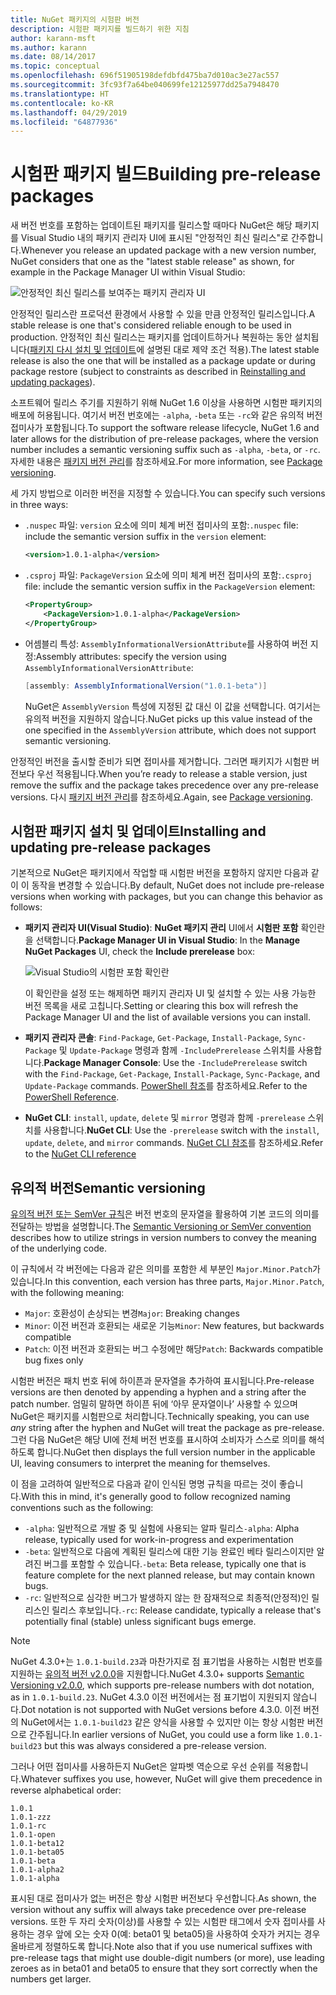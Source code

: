 ```yaml
---
title: NuGet 패키지의 시험판 버전
description: 시험판 패키지를 빌드하기 위한 지침
author: karann-msft
ms.author: karann
ms.date: 08/14/2017
ms.topic: conceptual
ms.openlocfilehash: 696f51905198defdbfd475ba7d010ac3e27ac557
ms.sourcegitcommit: 3fc93f7a64be040699fe12125977dd25a7948470
ms.translationtype: HT
ms.contentlocale: ko-KR
ms.lasthandoff: 04/29/2019
ms.locfileid: "64877936"
---
```

# <a name="building-pre-release-packages"></a><span data-ttu-id="bd1a9-103">시험판 패키지 빌드</span><span class="sxs-lookup"><span data-stu-id="bd1a9-103">Building pre-release packages</span></span>

<span data-ttu-id="bd1a9-104">새 버전 번호를 포함하는 업데이트된 패키지를 릴리스할 때마다 NuGet은 해당 패키지를 Visual Studio 내의 패키지 관리자 UI에 표시된 "안정적인 최신 릴리스"로 간주합니다.</span><span class="sxs-lookup"><span data-stu-id="bd1a9-104">Whenever you release an updated package with a new version number, NuGet considers that one as the "latest stable release" as shown, for example in the Package Manager UI within Visual Studio:</span></span>

![안정적인 최신 릴리스를 보여주는 패키지 관리자 UI](media/Prerelease_01-LatestStable.png)

<span data-ttu-id="bd1a9-106">안정적인 릴리스란 프로덕션 환경에서 사용할 수 있을 만큼 안정적인 릴리스입니다.</span><span class="sxs-lookup"><span data-stu-id="bd1a9-106">A stable release is one that's considered reliable enough to be used in production.</span></span> <span data-ttu-id="bd1a9-107">안정적인 최신 릴리스는 패키지를 업데이트하거나 복원하는 동안 설치됩니다([패키지 다시 설치 및 업데이트](../consume-packages/reinstalling-and-updating-packages.md)에 설명된 대로 제약 조건 적용).</span><span class="sxs-lookup"><span data-stu-id="bd1a9-107">The latest stable release is also the one that will be installed as a package update or during package restore (subject to constraints as described in [Reinstalling and updating packages](../consume-packages/reinstalling-and-updating-packages.md)).</span></span>

<span data-ttu-id="bd1a9-108">소프트웨어 릴리스 주기를 지원하기 위해 NuGet 1.6 이상을 사용하면 시험판 패키지의 배포에 허용됩니다. 여기서 버전 번호에는 `-alpha`, `-beta` 또는 `-rc`와 같은 유의적 버전 접미사가 포함됩니다.</span><span class="sxs-lookup"><span data-stu-id="bd1a9-108">To support the software release lifecycle, NuGet 1.6 and later allows for the distribution of pre-release packages, where the version number includes a semantic versioning suffix such as `-alpha`, `-beta`, or `-rc`.</span></span> <span data-ttu-id="bd1a9-109">자세한 내용은 [패키지 버전 관리](../reference/package-versioning.md#pre-release-versions)를 참조하세요.</span><span class="sxs-lookup"><span data-stu-id="bd1a9-109">For more information, see [Package versioning](../reference/package-versioning.md#pre-release-versions).</span></span>

<span data-ttu-id="bd1a9-110">세 가지 방법으로 이러한 버전을 지정할 수 있습니다.</span><span class="sxs-lookup"><span data-stu-id="bd1a9-110">You can specify such versions in three ways:</span></span>

- <span data-ttu-id="bd1a9-111">`.nuspec` 파일: `version` 요소에 의미 체계 버전 접미사의 포함:</span><span class="sxs-lookup"><span data-stu-id="bd1a9-111">`.nuspec` file: include the semantic version suffix in the `version` element:</span></span>

    ```xml
    <version>1.0.1-alpha</version>
    ```

- <span data-ttu-id="bd1a9-112">`.csproj` 파일: `PackageVersion` 요소에 의미 체계 버전 접미사의 포함:</span><span class="sxs-lookup"><span data-stu-id="bd1a9-112">`.csproj` file: include the semantic version suffix in the `PackageVersion` element:</span></span>

    ```xml
    <PropertyGroup>
        <PackageVersion>1.0.1-alpha</PackageVersion>
    </PropertyGroup>
    ```

- <span data-ttu-id="bd1a9-113">어셈블리 특성: `AssemblyInformationalVersionAttribute`를 사용하여 버전 지정:</span><span class="sxs-lookup"><span data-stu-id="bd1a9-113">Assembly attributes: specify the version using `AssemblyInformationalVersionAttribute`:</span></span>

    ```cs
    [assembly: AssemblyInformationalVersion("1.0.1-beta")]
    ```

    <span data-ttu-id="bd1a9-114">NuGet은 `AssemblyVersion` 특성에 지정된 값 대신 이 값을 선택합니다. 여기서는 유의적 버전을 지원하지 않습니다.</span><span class="sxs-lookup"><span data-stu-id="bd1a9-114">NuGet picks up this value instead of the one specified in the `AssemblyVersion` attribute, which does not support semantic versioning.</span></span>

<span data-ttu-id="bd1a9-115">안정적인 버전을 출시할 준비가 되면 접미사를 제거합니다. 그러면 패키지가 시험판 버전보다 우선 적용됩니다.</span><span class="sxs-lookup"><span data-stu-id="bd1a9-115">When you’re ready to release a stable version, just remove the suffix and the package takes precedence over any pre-release versions.</span></span> <span data-ttu-id="bd1a9-116">다시 [패키지 버전 관리](../reference/package-versioning.md#pre-release-versions)를 참조하세요.</span><span class="sxs-lookup"><span data-stu-id="bd1a9-116">Again, see [Package versioning](../reference/package-versioning.md#pre-release-versions).</span></span>

## <a name="installing-and-updating-pre-release-packages"></a><span data-ttu-id="bd1a9-117">시험판 패키지 설치 및 업데이트</span><span class="sxs-lookup"><span data-stu-id="bd1a9-117">Installing and updating pre-release packages</span></span>

<span data-ttu-id="bd1a9-118">기본적으로 NuGet은 패키지에서 작업할 때 시험판 버전을 포함하지 않지만 다음과 같이 이 동작을 변경할 수 있습니다.</span><span class="sxs-lookup"><span data-stu-id="bd1a9-118">By default, NuGet does not include pre-release versions when working with packages, but you can change this behavior as follows:</span></span>

- <span data-ttu-id="bd1a9-119">**패키지 관리자 UI(Visual Studio)**: **NuGet 패키지 관리** UI에서 **시험판 포함** 확인란을 선택합니다.</span><span class="sxs-lookup"><span data-stu-id="bd1a9-119">**Package Manager UI in Visual Studio**: In the **Manage NuGet Packages** UI, check the **Include prerelease** box:</span></span>

    ![Visual Studio의 시험판 포함 확인란](media/Prerelease_02-CheckPrerelease.png)

    <span data-ttu-id="bd1a9-121">이 확인란을 설정 또는 해제하면 패키지 관리자 UI 및 설치할 수 있는 사용 가능한 버전 목록을 새로 고칩니다.</span><span class="sxs-lookup"><span data-stu-id="bd1a9-121">Setting or clearing this box will refresh the Package Manager UI and the list of available versions you can install.</span></span>

- <span data-ttu-id="bd1a9-122">**패키지 관리자 콘솔**: `Find-Package`, `Get-Package`, `Install-Package`, `Sync-Package` 및 `Update-Package` 명령과 함께 `-IncludePrerelease` 스위치를 사용합니다.</span><span class="sxs-lookup"><span data-stu-id="bd1a9-122">**Package Manager Console**: Use the `-IncludePrerelease` switch with the `Find-Package`, `Get-Package`, `Install-Package`, `Sync-Package`, and `Update-Package` commands.</span></span> <span data-ttu-id="bd1a9-123">[PowerShell 참조](../tools/powershell-reference.md)를 참조하세요.</span><span class="sxs-lookup"><span data-stu-id="bd1a9-123">Refer to the [PowerShell Reference](../tools/powershell-reference.md).</span></span>

- <span data-ttu-id="bd1a9-124">**NuGet CLI**: `install`, `update`, `delete` 및 `mirror` 명령과 함께 `-prerelease` 스위치를 사용합니다.</span><span class="sxs-lookup"><span data-stu-id="bd1a9-124">**NuGet CLI**: Use the `-prerelease` switch with the `install`, `update`, `delete`, and `mirror` commands.</span></span> <span data-ttu-id="bd1a9-125">[NuGet CLI 참조](../tools/nuget-exe-cli-reference.md)를 참조하세요.</span><span class="sxs-lookup"><span data-stu-id="bd1a9-125">Refer to the [NuGet CLI reference](../tools/nuget-exe-cli-reference.md)</span></span>

## <a name="semantic-versioning"></a><span data-ttu-id="bd1a9-126">유의적 버전</span><span class="sxs-lookup"><span data-stu-id="bd1a9-126">Semantic versioning</span></span>

<span data-ttu-id="bd1a9-127">[유의적 버전 또는 SemVer 규칙](http://semver.org/spec/v1.0.0.html)은 버전 번호의 문자열을 활용하여 기본 코드의 의미를 전달하는 방법을 설명합니다.</span><span class="sxs-lookup"><span data-stu-id="bd1a9-127">The [Semantic Versioning or SemVer convention](http://semver.org/spec/v1.0.0.html) describes how to utilize strings in version numbers to convey the meaning of the underlying code.</span></span>

<span data-ttu-id="bd1a9-128">이 규칙에서 각 버전에는 다음과 같은 의미를 포함한 세 부분인 `Major.Minor.Patch`가 있습니다.</span><span class="sxs-lookup"><span data-stu-id="bd1a9-128">In this convention, each version has three parts, `Major.Minor.Patch`, with the following meaning:</span></span>

- <span data-ttu-id="bd1a9-129">`Major`: 호환성이 손상되는 변경</span><span class="sxs-lookup"><span data-stu-id="bd1a9-129">`Major`: Breaking changes</span></span>
- <span data-ttu-id="bd1a9-130">`Minor`: 이전 버전과 호환되는 새로운 기능</span><span class="sxs-lookup"><span data-stu-id="bd1a9-130">`Minor`: New features, but backwards compatible</span></span>
- <span data-ttu-id="bd1a9-131">`Patch`: 이전 버전과 호환되는 버그 수정에만 해당</span><span class="sxs-lookup"><span data-stu-id="bd1a9-131">`Patch`: Backwards compatible bug fixes only</span></span>

<span data-ttu-id="bd1a9-132">시험판 버전은 패치 번호 뒤에 하이픈과 문자열을 추가하여 표시됩니다.</span><span class="sxs-lookup"><span data-stu-id="bd1a9-132">Pre-release versions are then denoted by appending a hyphen and a string after the patch number.</span></span> <span data-ttu-id="bd1a9-133">엄밀히 말하면 하이픈 뒤에 ‘아무 문자열이나’ 사용할 수 있으며 NuGet은 패키지를 시험판으로 처리합니다.</span><span class="sxs-lookup"><span data-stu-id="bd1a9-133">Technically speaking, you can use *any* string after the hyphen and NuGet will treat the package as pre-release.</span></span> <span data-ttu-id="bd1a9-134">그런 다음 NuGet은 해당 UI에 전체 버전 번호를 표시하여 소비자가 스스로 의미를 해석하도록 합니다.</span><span class="sxs-lookup"><span data-stu-id="bd1a9-134">NuGet then displays the full version number in the applicable UI, leaving consumers to interpret the meaning for themselves.</span></span>

<span data-ttu-id="bd1a9-135">이 점을 고려하여 일반적으로 다음과 같이 인식된 명명 규칙을 따르는 것이 좋습니다.</span><span class="sxs-lookup"><span data-stu-id="bd1a9-135">With this in mind, it's generally good to follow recognized naming conventions such as the following:</span></span>

- <span data-ttu-id="bd1a9-136">`-alpha`: 일반적으로 개발 중 및 실험에 사용되는 알파 릴리스</span><span class="sxs-lookup"><span data-stu-id="bd1a9-136">`-alpha`: Alpha release, typically used for work-in-progress and experimentation</span></span>
- <span data-ttu-id="bd1a9-137">`-beta`: 일반적으로 다음에 계획된 릴리스에 대한 기능 완료인 베타 릴리스이지만 알려진 버그를 포함할 수 있습니다.</span><span class="sxs-lookup"><span data-stu-id="bd1a9-137">`-beta`: Beta release, typically one that is feature complete for the next planned release, but may contain known bugs.</span></span>
- <span data-ttu-id="bd1a9-138">`-rc`: 일반적으로 심각한 버그가 발생하지 않는 한 잠재적으로 최종적(안정적)인 릴리스인 릴리스 후보입니다.</span><span class="sxs-lookup"><span data-stu-id="bd1a9-138">`-rc`: Release candidate, typically a release that's potentially final (stable) unless significant bugs emerge.</span></span>

> [!Note]
> <span data-ttu-id="bd1a9-139">NuGet 4.3.0+는 `1.0.1-build.23`과 마찬가지로 점 표기법을 사용하는 시험판 번호를 지원하는 [유의적 버전 v2.0.0](http://semver.org/spec/v2.0.0.html)을 지원합니다.</span><span class="sxs-lookup"><span data-stu-id="bd1a9-139">NuGet 4.3.0+ supports [Semantic Versioning v2.0.0](http://semver.org/spec/v2.0.0.html), which supports pre-release numbers with dot notation, as in `1.0.1-build.23`.</span></span> <span data-ttu-id="bd1a9-140">NuGet 4.3.0 이전 버전에서는 점 표기법이 지원되지 않습니다.</span><span class="sxs-lookup"><span data-stu-id="bd1a9-140">Dot notation is not supported with NuGet versions before 4.3.0.</span></span> <span data-ttu-id="bd1a9-141">이전 버전의 NuGet에서는 `1.0.1-build23` 같은 양식을 사용할 수 있지만 이는 항상 시험판 버전으로 간주됩니다.</span><span class="sxs-lookup"><span data-stu-id="bd1a9-141">In earlier versions of NuGet, you could use a form like `1.0.1-build23` but this was always considered a pre-release version.</span></span>

<span data-ttu-id="bd1a9-142">그러나 어떤 접미사를 사용하든지 NuGet은 알파벳 역순으로 우선 순위를 적용합니다.</span><span class="sxs-lookup"><span data-stu-id="bd1a9-142">Whatever suffixes you use, however, NuGet will give them precedence in reverse alphabetical order:</span></span>

    1.0.1
    1.0.1-zzz
    1.0.1-rc
    1.0.1-open
    1.0.1-beta12
    1.0.1-beta05
    1.0.1-beta
    1.0.1-alpha2
    1.0.1-alpha

<span data-ttu-id="bd1a9-143">표시된 대로 접미사가 없는 버전은 항상 시험판 버전보다 우선합니다.</span><span class="sxs-lookup"><span data-stu-id="bd1a9-143">As shown, the version without any suffix will always take precedence over pre-release versions.</span></span> <span data-ttu-id="bd1a9-144">또한 두 자리 숫자(이상)를 사용할 수 있는 시험판 태그에서 숫자 접미사를 사용하는 경우 앞에 오는 숫자 0(예: beta01 및 beta05)을 사용하여 숫자가 커지는 경우 올바르게 정렬하도록 합니다.</span><span class="sxs-lookup"><span data-stu-id="bd1a9-144">Note also that if you use numerical suffixes with pre-release tags that might use double-digit numbers (or more), use leading zeroes as in beta01 and beta05 to ensure that they sort correctly when the numbers get larger.</span></span>
